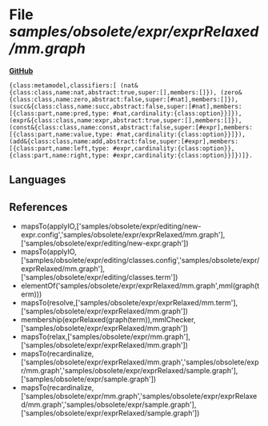 # File _samples/obsolete/expr/exprRelaxed/mm.graph_
**[GitHub](https://github.com/softlang/yas/blob/master/samples/obsolete/expr/exprRelaxed/mm.graph)**
```
{class:metamodel,classifiers:[ (nat&{class:class,name:nat,abstract:true,super:[],members:[]}), (zero&{class:class,name:zero,abstract:false,super:[#nat],members:[]}), (succ&{class:class,name:succ,abstract:false,super:[#nat],members:[{class:part,name:pred,type: #nat,cardinality:{class:option}}]}), (expr&{class:class,name:expr,abstract:true,super:[],members:[]}), (const&{class:class,name:const,abstract:false,super:[#expr],members:[{class:part,name:value,type: #nat,cardinality:{class:option}}]}), (add&{class:class,name:add,abstract:false,super:[#expr],members:[{class:part,name:left,type: #expr,cardinality:{class:option}},{class:part,name:right,type: #expr,cardinality:{class:option}}]})]}.
```

## Languages

## References
* mapsTo(applyIO,['samples/obsolete/expr/editing/new-expr.config','samples/obsolete/expr/exprRelaxed/mm.graph'],['samples/obsolete/expr/editing/new-expr.graph'])
* mapsTo(applyIO,['samples/obsolete/expr/editing/classes.config','samples/obsolete/expr/exprRelaxed/mm.graph'],['samples/obsolete/expr/editing/classes.term'])
* elementOf('samples/obsolete/expr/exprRelaxed/mm.graph',mml(graph(term)))
* mapsTo(resolve,['samples/obsolete/expr/exprRelaxed/mm.term'],['samples/obsolete/expr/exprRelaxed/mm.graph'])
* membership(exprRelaxed(graph(term)),mmlChecker,['samples/obsolete/expr/exprRelaxed/mm.graph'])
* mapsTo(relax,['samples/obsolete/expr/mm.graph'],['samples/obsolete/expr/exprRelaxed/mm.graph'])
* mapsTo(recardinalize,['samples/obsolete/expr/exprRelaxed/mm.graph','samples/obsolete/expr/mm.graph','samples/obsolete/expr/exprRelaxed/sample.graph'],['samples/obsolete/expr/sample.graph'])
* mapsTo(recardinalize,['samples/obsolete/expr/mm.graph','samples/obsolete/expr/exprRelaxed/mm.graph','samples/obsolete/expr/sample.graph'],['samples/obsolete/expr/exprRelaxed/sample.graph'])
